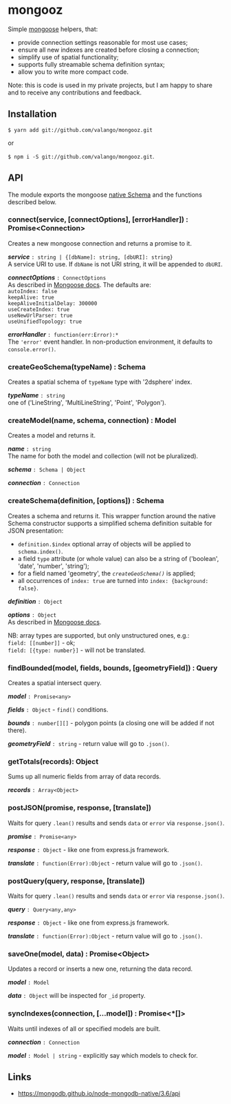 # mongooz
Simple [mongoose](https://mongoosejs.com) helpers, that:
   * provide connection settings reasonable for most use cases;
   * ensure all new indexes are created before closing a connection;
   * simplify use of spatial functionality;
   * supports fully streamable schema definition syntax;
   * allow you to write more compact code.

Note: this is code is used in my private projects, but I am happy to share and
to receive any contributions and feedback.

## Installation

`$ yarn add git://github.com/valango/mongooz.git`

or

`$ npm i -S git://github.com/valango/mongooz.git`.

## API
The module exports the mongoose [native Schema](https://mongoosejs.com/docs/api/schema.html)
and the functions described below.

### connect(service, [connectOptions], [errorHandler]) : Promise\<Connection\>
Creates a new mongoose connection and returns a promise to it.

**_service_** `: string | {[dbName]: string, [dbURI]: string}` <br>
A service URI to use.
If `dbName` is not URI string, it will be appended to `dbURI`.

**_connectOptions_** `: ConnectOptions` <br>
As described in [Mongoose docs](https://mongoosejs.com/docs/api/mongoose.html#mongoose_Mongoose-createConnection).
The defaults are: <br>
`autoIndex: false` <br>
`keepAlive: true` <br>
`keepAliveInitialDelay: 300000` <br>
`useCreateIndex: true` <br>
`useNewUrlParser: true` <br>
`useUnifiedTopology: true`

**_errorHandler_** `: function(err:Error):*` <br>
The `'error'` event handler. In non-production environment, it defaults
to `console.error()`.

### createGeoSchema(typeName) : Schema
Creates a spatial schema of `typeName` type with '2dsphere' index.

**_typeName_** `: string`<br>
one of ('LineString', 'MultiLineString', 'Point', 'Polygon').

### createModel(name, schema, connection) : Model
Creates a model and returns it.

**_name_** `: string` <br>
The name for both the model and collection (will not be pluralized).

**_schema_** `: Schema | Object`

**_connection_** `: Connection`

### createSchema(definition, [options]) : Schema
Creates a schema and returns it. This wrapper function around the native Schema constructor supports
a simplified schema definition suitable for JSON presentation:
   * `definition.$index` optional array of objects will be applied to `schema.index()`.
   * a field `type` attribute (or whole value) can also be a string of ('boolean', 'date', 'number', 'string');
   * for a field named 'geometry', the _`createGeoSchema()`_ is applied;
   * all occurrences of `index: true` are turned into `index: {background: false}`.

**_definition_** `: Object`

**_options_** `: Object` <br>
As described in [Mongoose docs](https://mongoosejs.com/docs/api/schema.html#schema_Schema).

NB: array types are supported, but only unstructured ones, e.g.:<br>
`field: [[number]]` - ok;<br>
`field: [{type: number}]` - will not be translated.

### findBounded(model, fields, bounds, [geometryField]) : Query
Creates a spatial intersect query.

**_model_** `: Promise<any>`

**_fields_** `: Object` - `find()` conditions.

**_bounds_** `: number[][]` - polygon points (a closing one will be added if not there).

**_geometryField_** `: string` - return value will go to `.json()`.

### getTotals(records): Object
Sums up all numeric fields from array of data records.

**_records_** `: Array<Object>`

### postJSON(promise, response, [translate])
Waits for query `.lean()` results and sends `data` or `error` via `response.json()`.

**_promise_** `: Promise<any>`

**_response_** `: Object` - like one from express.js framework.

**_translate_** `: function(Error):Object` - return value will go to `.json()`.

### postQuery(query, response, [translate])
Waits for query `.lean()` results and sends `data` or `error` via `response.json()`.

**_query_** `: Query<any,any>`

**_response_** `: Object` - like one from express.js framework.

**_translate_** `: function(Error):Object` - return value will go to `.json()`.

### saveOne(model, data) : Promise\<Object>
Updates a record or inserts a new one, returning the data record.

**_model_** `: Model`

**_data_** `: Object` will be inspected for `_id` property.

### syncIndexes(connection, [...model]) : Promise\<*[]>
Waits until indexes of all or specified models are built.

**_connection_** `: Connection`

**_model_** `: Model | string` - explicitly say which models to check for.

## Links

* https://mongodb.github.io/node-mongodb-native/3.6/api
